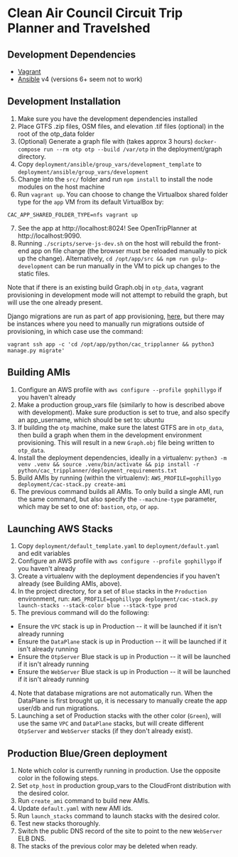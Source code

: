 Clean Air Council Circuit Trip Planner and Travelshed
=====================================================


Development Dependencies
------------------------

* [Vagrant](http://www.vagrantup.com)
* [Ansible](http://www.ansible.com) v4 (versions 6+ seem not to work)


Development Installation
------------------------

1. Make sure you have the development dependencies installed
2. Place GTFS .zip files, OSM files, and elevation .tif files (optional) in the root of the otp_data folder
3. (Optional) Generate a graph file with (takes approx 3 hours) `docker-compose run --rm otp otp --build /var/otp` in the deployment/graph directory.
4. Copy `deployment/ansible/group_vars/development_template` to `deployment/ansible/group_vars/development`
5. Change into the `src/` folder and run `npm install` to install the node modules on the host machine
6. Run `vagrant up`. You can choose to change the Virtualbox shared folder type for the `app` VM from its default VirtualBox by:
```
CAC_APP_SHARED_FOLDER_TYPE=nfs vagrant up
```
7. See the app at http://localhost:8024! See OpenTripPlanner at http://localhost:9090.
8. Running `./scripts/serve-js-dev.sh` on the host will rebuild the front-end app on file change (the browser must be reloaded manually to pick up the change). Alternatively, `cd /opt/app/src && npm run gulp-development` can be run manually in the VM to pick up changes to the static files.

Note that if there is an existing build Graph.obj in `otp_data`, vagrant provisioning in development mode will not attempt to rebuild the graph, but will use the one already present.

Django migrations are run as part of app provisioning, [here](https://github.com/azavea/cac-tripplanner/blob/develop/deployment/ansible/roles/cac-tripplanner.app/tasks/main.yml#L67-L72), but there may be instances where you need to manually run migrations outside of provisioning, in which case use the command:
```
vagrant ssh app -c 'cd /opt/app/python/cac_tripplanner && python3 manage.py migrate'
```


Building AMIs
------------------------
1. Configure an AWS profile with `aws configure --profile gophillygo` if you haven't already
1. Make a production group_vars file (similarly to how is described above with development). Make sure production is set to true, and also specify an app_username, which should be set to: ubuntu
2. If building the `otp` machine, make sure the latest GTFS are in `otp_data`, then build a graph when them in the development environment provisioning.  This will result in a new `Graph.obj` file being written to `otp_data`.
3. Install the deployment dependencies, ideally in a virtualenv: `python3 -m venv .venv && source .venv/bin/activate && pip install -r python/cac_tripplanner/deployment_requirements.txt`
4. Build AMIs by running (within the virtualenv): `AWS_PROFILE=gophillygo deployment/cac-stack.py create-ami`
5. The previous command builds all AMIs. To only build a single AMI, run the same command, but also specify the `--machine-type` parameter, which may be set to one of: `bastion`, `otp`, or `app`.


Launching AWS Stacks
------------------------
1. Copy `deployment/default_template.yaml` to `deployment/default.yaml` and edit variables
1. Configure an AWS profile with `aws configure --profile gophillygo` if you haven't already
1. Create a virtualenv with the deployment dependencies if you haven't already (see Building AMIs, above).
2. In the project directory, for a set of `Blue` stacks in the `Production` environment, run: `AWS_PROFILE=gophillygo deployment/cac-stack.py launch-stacks --stack-color blue --stack-type prod`
3. The previous command will do the following:
 * Ensure the `VPC` stack is up in Production -- it will be launched if it isn't already running
 * Ensure the `DataPlane` stack is up in Production -- it will be launched if it isn't already running
 * Ensure the `OtpServer` Blue stack is up in Production -- it will be launched if it isn't already running
 * Ensure the `WebServer` Blue stack is up in Production -- it will be launched if it isn't already running
4. Note that database migrations are not automatically run. When the DataPlane is first brought up, it is necessary to manually create the app user/db and run migrations.
5. Launching a set of Production stacks with the other color (`Green`), will use the same `VPC` and `DataPlane` stacks, but will create different `OtpServer` and `WebServer` stacks (if they don't already exist).


Production Blue/Green deployment
--------------------------------
1. Note which color is currently running in production. Use the opposite color in the following steps.
2. Set `otp_host` in production group_vars to the CloudFront distribution with the desired color.
3. Run `create_ami` command to build new AMIs.
4. Update `default.yaml` with new AMI ids.
5. Run `launch_stacks` command to launch stacks with the desired color.
6. Test new stacks thoroughly.
7. Switch the public DNS record of the site to point to the new `WebServer` ELB DNS.
8. The stacks of the previous color may be deleted when ready.
